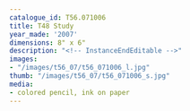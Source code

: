 ```yaml
---
catalogue_id: T56.071006
title: T48 Study
year_made: '2007'
dimensions: 8" x 6"
description: "<!-- InstanceEndEditable -->"
images:
- "/images/t56_07/t56_071006_l.jpg"
thumb: "/images/t56_07/t56_071006_s.jpg"
media:
- colored pencil, ink on paper
---
```


<!-- InstanceEndEditable -->
